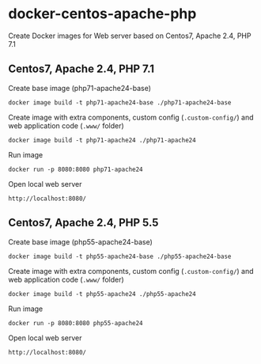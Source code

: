 # docker-centos-apache-php

Create Docker images for Web server based on Centos7, Apache 2.4, PHP 7.1


## Centos7, Apache 2.4, PHP 7.1

Create base image (php71-apache24-base)

`docker image build -t php71-apache24-base ./php71-apache24-base`

Create image with extra components, custom config (`.custom-config/`) and web application code (`.www/` folder)

`docker image build -t php71-apache24 ./php71-apache24`

Run image

`docker run -p 8080:8080 php71-apache24`

Open local web server

`http://localhost:8080/`


## Centos7, Apache 2.4, PHP 5.5

Create base image (php55-apache24-base)

`docker image build -t php55-apache24-base ./php55-apache24-base`

Create image with extra components, custom config (`.custom-config/`) and web application code (`.www/` folder)

`docker image build -t php55-apache24 ./php55-apache24`

Run image

`docker run -p 8080:8080 php55-apache24`

Open local web server

`http://localhost:8080/`